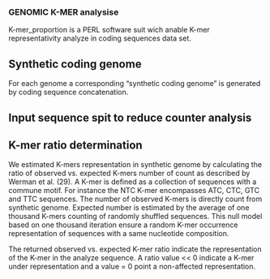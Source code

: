 ### GENOMIC K-MER analysise ###
K-mer_proportion is a PERL software suit wich anable K-mer representativity analyze in coding sequences data set. 

##  Synthetic coding genome
For each genome a corresponding “synthetic coding genome” is generated by coding sequence concatenation.

##  Input sequence spit to reduce counter analysis 


##  K-mer ratio determination
We estimated K-mers representation in synthetic genome by calculating the ratio of observed vs. expected K-mers number of count as described by Werman et al. (29). A K-mer is defined as a collection of sequences with a commune motif. For instance the NTC K-mer encompasses ATC, CTC, GTC and TTC sequences. The number of observed K-mers is directly count from synthetic genome.  Expected number is estimated by the average of one thousand K-mers counting of randomly shuffled sequences. This null model based on one thousand iteration ensure a random K-mer occurrence representation of sequences with a same nucleotide composition. 

The returned observed vs. expected K-mer ratio indicate the representation of the K-mer in the analyze sequence. A ratio value << 0 indicate a K-mer under representation and a value = 0 point a non-affected representation.  

